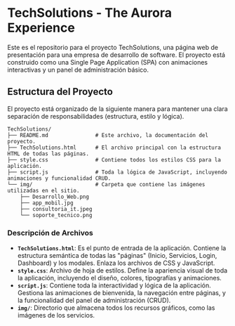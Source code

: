 # TechSolutions - The Aurora Experience

Este es el repositorio para el proyecto TechSolutions, una página web de presentación para una empresa de desarrollo de software. El proyecto está construido como una Single Page Application (SPA) con animaciones interactivas y un panel de administración básico.

## Estructura del Proyecto

El proyecto está organizado de la siguiente manera para mantener una clara separación de responsabilidades (estructura, estilo y lógica).

```
TechSolutions/
├── README.md               # Este archivo, la documentación del proyecto.
├── TechSolutions.html      # El archivo principal con la estructura HTML de todas las páginas.
├── style.css               # Contiene todos los estilos CSS para la aplicación.
├── script.js               # Toda la lógica de JavaScript, incluyendo animaciones y funcionalidad CRUD.
└── img/                    # Carpeta que contiene las imágenes utilizadas en el sitio.
    ├── Desarrollo_Web.png
    ├── app_mobil.jpg
    ├── consultoria_it.jpeg
    └── soporte_tecnico.png
```

### Descripción de Archivos

*   **`TechSolutions.html`**: Es el punto de entrada de la aplicación. Contiene la estructura semántica de todas las "páginas" (Inicio, Servicios, Login, Dashboard) y los modales. Enlaza los archivos de CSS y JavaScript.
*   **`style.css`**: Archivo de hoja de estilos. Define la apariencia visual de toda la aplicación, incluyendo el diseño, colores, tipografías y animaciones.
*   **`script.js`**: Contiene toda la interactividad y lógica de la aplicación. Gestiona las animaciones de bienvenida, la navegación entre páginas, y la funcionalidad del panel de administración (CRUD).
*   **`img/`**: Directorio que almacena todos los recursos gráficos, como las imágenes de los servicios.